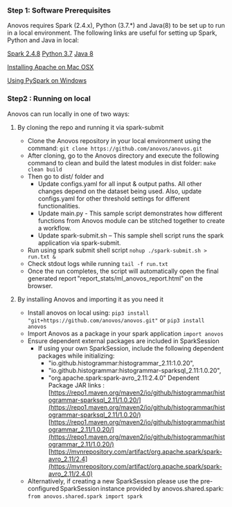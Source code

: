 ### Step 1: Software Prerequisites

Anovos requires Spark (2.4.x), Python (3.7.*) and Java(8) to be set up to run in a local environment. The following links are useful for setting up Spark, Python and Java in local: 

[Spark 2.4.8](https://spark.apache.org/docs/2.4.8/ )
[Python 3.7](https://www.python.org/downloads/release/python-378/)
[Java 8](https://www.oracle.com/java/technologies/downloads/#java8 ) 

 	 
[Installing Apache on Mac OSX](https://kevinvecmanis.io/python/pyspark/install/2019/05/31/Installing-Apache-Spark.html)

[Using PySpark on Windows](https://towardsdatascience.com/installing-apache-pyspark-on-windows-10-f5f0c506bea1)

### Step2 : Running on local 

Anovos can run locally in one of two ways:

1.  By cloning the repo and running it via spark-submit 
    - Clone the Anovos repository in your local environment using the command: 
    `git clone https://github.com/anovos/anovos.git`
    - After cloning, go to the Anovos directory and execute the following command to clean and build the latest modules in dist folder: 
    `make clean build` 
    - Then go to dist/ folder and  
        - Update configs.yaml for all input & output paths. All other changes depend on the dataset being used. Also, update configs.yaml for other threshold settings for different functionalities. 
        - Update main.py - This sample script demonstrates how different functions from Anovos module can be stitched together to create a workflow.
        - Update spark-submit.sh – This sample shell script runs the spark application via spark-submit.
    - Run using spark submit shell script 
    `nohup ./spark-submit.sh > run.txt &`
    - Check stdout logs while running 
    `tail -f run.txt`
    - Once the run completes, the script will automatically open the final generated report "report_stats/ml_anovos_report.html" on the browser. 

2. By installing Anovos and importing it as you need it
    - Install anovos on local using: 
    `pip3 install "git+https://github.com/anovos/anovos.git"` 
    or 
    `pip3 install anovos`
    - Import Anovos as a package in your spark application 
    `import anovos`
    - Ensure dependent external packages are included in SparkSession 
        - If using your own SparkSession, include the following dependent packages while initializing: 
            - "io.github.histogrammar:histogrammar_2.11:1.0.20", 
            - "io.github.histogrammar:histogrammar-sparksql_2.11:1.0.20", 
            - "org.apache.spark:spark-avro_2.11:2.4.0" 
            Dependent Package JAR links : 
            [https://repo1.maven.org/maven2/io/github/histogrammar/histogrammar-sparksql_2.11/1.0.20/](https://repo1.maven.org/maven2/io/github/histogrammar/histogrammar-sparksql_2.11/1.0.20/)
            [https://repo1.maven.org/maven2/io/github/histogrammar/histogrammar_2.11/1.0.20/](https://repo1.maven.org/maven2/io/github/histogrammar/histogrammar_2.11/1.0.20/)
            [https://mvnrepository.com/artifact/org.apache.spark/spark-avro_2.11/2.4](https://mvnrepository.com/artifact/org.apache.spark/spark-avro_2.11/2.4.0)
    - Alternatively, if creating a new SparkSession please use the
    pre-configured SparkSession instance provided by anovos.shared.spark: 
    `from anovos.shared.spark import spark` 

    

 